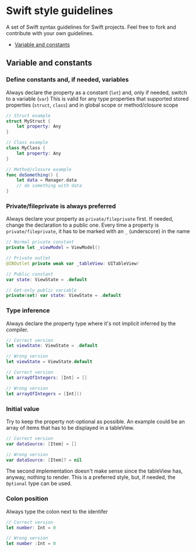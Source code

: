 # Swift style guidelines
A set of Swift syntax guidelines for Swift projects.
Feel free to fork and contribute with your own guidelines.

- [Variable and constants](#features)

## Variable and constants
### Define constants and, if needed, variables
Always declare the property as a constant (`let`) and, only if needed, switch to a variable (`var`)
This is valid for any type properties that supported stored properties (`struct`, `class`) and in global scope or method/closure scope

```swift
// Struct example
struct MyStruct {
    let property: Any
}

// Class example
class MyClass {
    let property: Any
}

// Method/closure example
func doSomething() {
    let data = Manager.data
    // do something with data 
}
```

### Private/fileprivate is always preferred
Always declare your property as `private/fileprivate` first. If needed, change the declaration to a public one.
Every time a property is `private/fileprivate`, it has to be marked with an `_` (underscore) in the name

```swift
// Normal private constant
private let _viewModel = ViewModel()

// Private outlet
@IBOutlet private weak var _tableView: UITableView!

// Public constant
var state: ViewState = .default

// Get-only public variable
private(set) var state: ViewState = .default
```

### Type inference
Always declare the property type where it's not implicit inferred by the compiler.

```swift
// Correct version
let viewState: ViewState = .default

// Wrong version
let viewState = ViewState.default
```

```swift
// Correct version
let arrayOfIntegers: [Int] = []

// Wrong version
let arrayOfIntegers = [Int]()
```

### Initial value
Try to keep the property not-optional as possible.
An example could be an array of items that has to be displayed in a tableView.

```swift
// Correct version
var dataSource: [Item] = []

// Wrong version
var dataSource: [Item]? = nil
```

The second implementation doesn't make sense since the tableView has, anyway, nothing to render.
This is a preferred style, but, if needed, the `Optional` type can be used.

### Colon position
Always type the colon next to the identifer

```swift
// Correct version
let number: Int = 0

// Wrong version
let number :Int = 0
```


